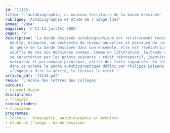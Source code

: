 ```yaml
---
id: '11135'
title: 'L’autobiographie, un nouveau territoire de la bande dessinée'
rubrique: 'Autobiographie et étude de l’image [3e]'
annee: '2004'
magazine: 'n°11-12 juillet 2005'
pages: '9'
description: 'La bande dessinée autobiographique est relativement récente en France.
  Adulte, élaborée, en recherche de formes nouvelles et porteuse de remises en cause
  du genre de la bande dessinée dans son ensemble, elle est révélatrice d’un nouveau
  souffle de ces dix dernières années. Comme en littérature, la bande dessinée autobiographique
  se caractérise par les points suivants : récit rétrospectif, identité entre auteur,
  narrateur et personnage principal, vérité des faits rapportés. On retrouve évidemment
  dans ce schéma le pacte autobiographique défini par Philippe Lejeune : l’auteur
  s’engage à dire la vérité, le lecteur le croit.'
article_pdf: '11135.pdf'
revue: 'L’école des lettres des collèges'
auteurs:
- Laurent Guyon
disciplines:
- français
niveau_etudes:
- troisième
programmes:
- lecture - biographie, autobiographie et mémoires
- étude de l’image - bande dessinée
---
```

